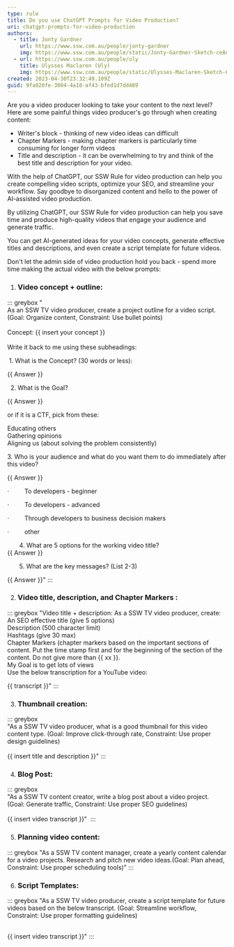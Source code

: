 ```yaml
---
type: rule
title: Do you use ChatGPT Prompts for Video Production?
uri: chatgpt-prompts-for-video-production
authors:
  - title: Jonty Gardner
    url: https://www.ssw.com.au/people/jonty-gardner
    img: https://www.ssw.com.au/people/static/Jonty-Gardner-Sketch-ce8e4837b6f66dbcbb2a7591ad60a644.jpg
  - url: https://www.ssw.com.au/people/uly
    title: Ulysses Maclaren (Uly)
    img: https://www.ssw.com.au/people/static/Ulysses-Maclaren-Sketch-6042cb6a5f142d79914dfc7aeaf7e985.jpg
created: 2023-04-30T23:32:49.109Z
guid: 9fa828fe-3004-4a18-af43-bfed1d7dd489
---
```

Are you a video producer looking to take your content to the next level? Here are some painful things video producer's go through when creating content:

* Writer's block - thinking of new video ideas can difficult 
* Chapter Markers - making chapter markers is particularly time consuming for longer form videos 
* Title and description - it can be overwhelming to try and think of the best title and description for your video. 

With the help of ChatGPT, our SSW Rule for video production can help you create compelling video scripts, optimize your SEO, and streamline your workflow. Say goodbye to disorganized content and hello to the power of AI-assisted video production.

By utilizing ChatGPT, our SSW Rule for video production can help you save time and produce high-quality videos that engage your audience and generate traffic. 

You can get AI-generated ideas for your video concepts, generate effective titles and descriptions, and even create a script template for future videos. 

Don't let the admin side of video production hold you back - spend more time making the actual video with the below prompts:

1. ### **Video concept + outline**:

::: greybox
   "\
   As an SSW TV video producer, create a project outline for a video script. (Goal: Organize content, Constraint: Use bullet points)\
   \
   Concept: {{ insert your concept }} \
   \
   Write it back to me using these subheadings:

    1. What is the Concept? (30 words or less):

   {{ Answer }} 

   2. What is the Goal?  

   {{ Answer }}

   or if it is a CTF, pick from these:

   Educating others \
   Gathering opinions \
   Aligning us (about solving the problem consistently)

   3. Who is your audience and what do you want them to do immediately after this video? 

   {{ Answer }}

   ·         To developers - beginner

   ·         To developers - advanced

   ·         Through developers to business decision makers

   ·         other

          4. What are 5 options for the working video title?  \
   {{ Answer }}

          5. What are the key messages? (List 2-3)

   {{ Answer }}"
:::
   
  
2. ### **Video title, description, and Chapter Markers** :


::: greybox 
   "Video title + description: As a SSW TV video producer, create:\
   An SEO effective title (give 5 options)\
   Description (500 character limit)\
   Hashtags (give 30 max)\
   Chapter Markers (chapter markers based on the important sections of content. Put the time stamp first and for the beginning of the section of the content. Do not give more than {{ xx }}.\
   My Goal is to get lots of views\
   Use the below transcription for a YouTube video: 

   {{ transcript }}"
:::


3. ### **Thumbnail creation**:


::: greybox  
   "As a SSW TV video producer, what is a good thumbnail for this video content type. (Goal: Improve click-through rate, Constraint: Use proper design guidelines)\
   \
   {{ insert title and description }}"
:::
   
   
4. ### **Blog Post**: 

::: greybox  
   "As a SSW TV content creator, write a blog post about a video project. (Goal: Generate traffic, Constraint: Use proper SEO guidelines)\
   \
   {{ insert video transcript }}" 
:::

5. ### **Planning video content**: 

::: greybox
   "As a SSW TV content manager, create a yearly content calendar for a video projects. Research and pitch new video ideas.(Goal: Plan ahead, Constraint: Use proper scheduling tools)"
:::

6. ### **Script Templates**: 

::: greybox
   "As a SSW TV video producer, create a script template for future videos based on the below transcript. (Goal: Streamline workflow, Constraint: Use proper formatting guidelines)

   \
   {{ insert video transcript }}"
:::

